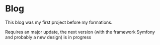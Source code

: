 # Blog

This blog was my first project before my formations.

Requires an major update, the next version (with the framework Symfony and probably a new design) is in progress
